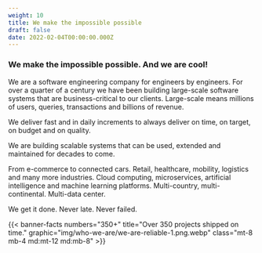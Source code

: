 ```yaml
---
weight: 10
title: We make the impossible possible
draft: false
date: 2022-02-04T00:00:00.000Z
---
```


### We make the impossible possible. And we are cool!

We are a software engineering company for engineers by engineers.
For over a quarter of a century we have been building large-scale software systems that are business-critical to our clients.
Large-scale means millions of users, queries, transactions and billions of revenue.

We deliver fast and in daily increments to always deliver on time, on target, on budget and on quality.

We are building scalable systems that can be used, extended and maintained for decades to come.

From e-commerce to connected cars. Retail, healthcare, mobility, logistics and many more industries. Cloud computing, microservices, artificial intelligence and machine learning platforms. Multi-country, multi-continental. Multi-data center.

We get it done. Never late. Never failed.

{{\< banner-facts numbers="350+" title="Over 350 projects shipped on time." graphic="img/who-we-are/we-are-reliable-1.png.webp" class="mt-8 mb-4 md:mt-12 md:mb-8" >}}
